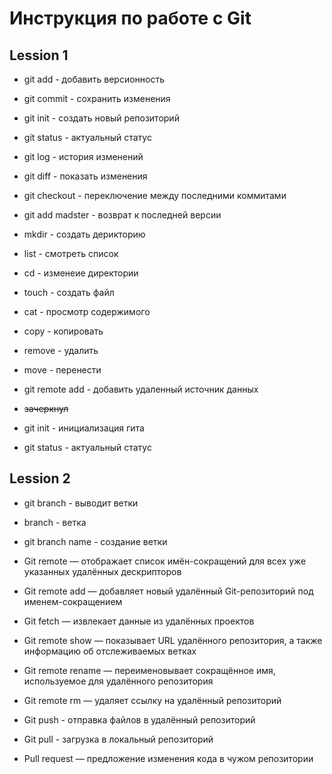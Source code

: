 # **Инструкция по работе с Git**
## Lession 1

* git add - добавить версионность
* git commit - сохранить изменения
* git init - создать новый репозиторий
* git status - актуальный статус
* git log  - история изменений
* git diff - показать изменения 
* git checkout - переключение между последними коммитами
* git add madster - возврат к последней версии
* mkdir - создать дерикторию
* list - смотреть список
* cd - изменеие директории
* touch - создать файл
* cat - просмотр содержимого
* copy - копировать
* remove - удалить
* move - перенести
* git remote add - добавить удаленный источник данных

* ~~зачеркнул~~

* git init - инициализация гита

* git status - актуальный статус
## Lession 2
* git branch - выводит ветки
* branch - ветка

* git branch name - создание ветки

* Git remote — отображает список имён-сокращений для всех уже указанных удалённых дескрипторов

* Git remote add — добавляет новый удалённый Git-репозиторий под именем-сокращением

* Git fetch — извлекает данные из удалённых проектов

* Git remote show — показывает URL удалённого репозитория, а также информацию об отслеживаемых ветках

* Git remote rename — переименовывает сокращённое имя, используемое для удалённого репозитория

* Git remote rm — удаляет ссылку на удалённый репозиторий

* Git push - отправка  файлов в удалённый репозиторий 

* Git pull - загрузка в локальный репозиторий

* Pull request — предложение изменения кода в чужом репозитории